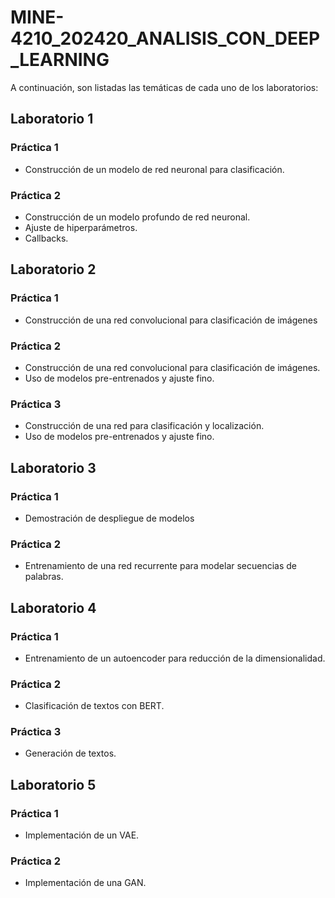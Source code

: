 # MINE-4210_202420_ANALISIS_CON_DEEP_LEARNING

A continuación, son listadas las temáticas de cada uno de los laboratorios:

## Laboratorio 1
### Práctica 1
- Construcción de un modelo de red neuronal para clasificación.
### Práctica 2
- Construcción de un modelo profundo de red neuronal. 
- Ajuste de hiperparámetros.
- Callbacks. 

## Laboratorio 2
### Práctica 1
- Construcción de una red convolucional para clasificación de imágenes
### Práctica 2
- Construcción de una red convolucional para clasificación de imágenes.
- Uso de modelos pre-entrenados y ajuste fino.
### Práctica 3
- Construcción de una red para clasificación y localización. 
- Uso de modelos pre-entrenados y ajuste fino.

## Laboratorio 3
### Práctica 1
- Demostración de despliegue de modelos
### Práctica 2
- Entrenamiento de una red recurrente para modelar secuencias de palabras.

## Laboratorio 4
### Práctica 1
- Entrenamiento de un autoencoder para reducción de la dimensionalidad.
### Práctica 2
- Clasificación de textos con BERT.
### Práctica 3
- Generación de textos. 

## Laboratorio 5
### Práctica 1
- Implementación de un VAE.

### Práctica 2
- Implementación de una GAN.